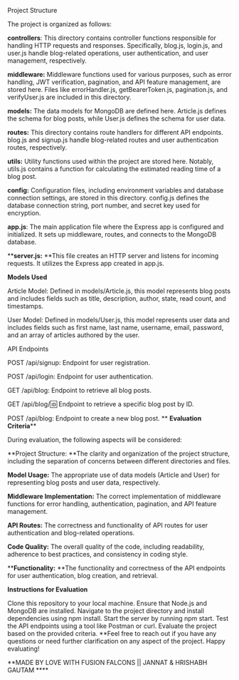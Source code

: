 Project Structure

The project is organized as follows:

**controllers**: This directory contains controller functions responsible for handling HTTP requests and responses. Specifically, blog.js, login.js, and user.js handle blog-related operations, user authentication, and user management, respectively.

**middleware:** Middleware functions used for various purposes, such as error handling, JWT verification, pagination, and API feature management, are stored here. Files like errorHandler.js, getBearerToken.js, pagination.js, and verifyUser.js are included in this directory.

**models:** The data models for MongoDB are defined here. Article.js defines the schema for blog posts, while User.js defines the schema for user data.

**routes:** This directory contains route handlers for different API endpoints. blog.js and signup.js handle blog-related routes and user authentication routes, respectively.

**utils:** Utility functions used within the project are stored here. Notably, utils.js contains a function for calculating the estimated reading time of a blog post.

**config:** Configuration files, including environment variables and database connection settings, are stored in this directory. config.js defines the database connection string, port number, and secret key used for encryption.

**app.js**: The main application file where the Express app is configured and initialized. It sets up middleware, routes, and connects to the MongoDB database.

****server.js:** **This file creates an HTTP server and listens for incoming requests. It utilizes the Express app created in app.js.

**Models Used**

Article Model: Defined in models/Article.js, this model represents blog posts and includes fields such as title, description, author, state, read count, and timestamps.

User Model: Defined in models/User.js, this model represents user data and includes fields such as first name, last name, username, email, password, and an array of articles authored by the user.

API Endpoints

POST /api/signup: Endpoint for user registration.

POST /api/login: Endpoint for user authentication.

GET /api/blog: Endpoint to retrieve all blog posts.

GET /api/blog/:id: Endpoint to retrieve a specific blog post by ID.

POST /api/blog: Endpoint to create a new blog post.
**
**Evaluation Criteria****

During evaluation, the following aspects will be considered:

**Project Structure: **The clarity and organization of the project structure, including the separation of concerns between different directories and files.

**Model Usage:** The appropriate use of data models (Article and User) for representing blog posts and user data, respectively.

**Middleware Implementation:** The correct implementation of middleware functions for error handling, authentication, pagination, and API feature management.

**API Routes:** The correctness and functionality of API routes for user authentication and blog-related operations.

**Code Quality:** The overall quality of the code, including readability, adherence to best practices, and consistency in coding style.

****Functionality:** **The functionality and correctness of the API endpoints for user authentication, blog creation, and retrieval.

**Instructions for Evaluation**

Clone this repository to your local machine.
Ensure that Node.js and MongoDB are installed.
Navigate to the project directory and install dependencies using npm install.
Start the server by running npm start.
Test the API endpoints using a tool like Postman or curl.
Evaluate the project based on the provided criteria.
**Feel free to reach out if you have any questions or need further clarification on any aspect of the project. Happy evaluating!

**MADE BY LOVE WITH FUSION FALCONS || JANNAT & HRISHABH GAUTAM ****
